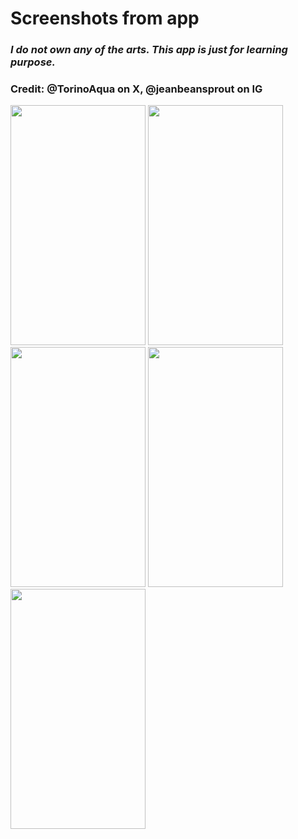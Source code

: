 # Screenshots from app

### *I do not own any of the arts. This app is just for learning purpose.*
### Credit: @TorinoAqua on X, @jeanbeansprout on IG
<img src="https://github.com/TYgen2/Flutter-demo-app/assets/93910466/b6edd0f1-f040-4edd-a900-450d18b70997" width="216" height="384"/>
<img src="https://github.com/TYgen2/Flutter-demo-app/assets/93910466/77c00ce7-b85f-4add-abcd-289639fffb7c" width="216" height="384"/>
<img src="https://github.com/TYgen2/Flutter-demo-app/assets/93910466/1cf5d679-133a-4f26-ac91-2704ee2b9c97" width="216" height="384"/>
<img src="https://github.com/TYgen2/Flutter-demo-app/assets/93910466/f96a1473-64af-4b67-a1ec-0ac7ac4063ff" width="216" height="384"/>
<img src="https://github.com/TYgen2/Flutter-demo-app/assets/93910466/738fe0c4-1191-4730-989f-fefdebf413ce" width="216" height="384"/>
